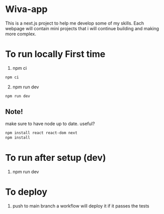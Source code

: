 # Wiva-app

This is a next.js project to help me develop some of my skills.
Each webpage will contain mini projects that i will continue building and making more complex.

# To run locally First time
1) npm ci
```bash
npm ci
```
2) npm run dev
```bash
npm run dev
```

## Note!
make sure to have node up to date. useful? 
```bash
npm install react react-dom next
npm install
```

# To run after setup (dev)
1) npm run dev

# To deploy
1) push to main branch a workflow will deploy it if it passes the tests